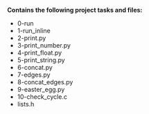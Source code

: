 __Contains the following project tasks and files:__

* 0-run  
* 1-run_inline  
* 2-print.py  
* 3-print_number.py  
* 4-print_float.py  
* 5-print_string.py  
* 6-concat.py  
* 7-edges.py  
* 8-concat_edges.py  
* 9-easter_egg.py  
* 10-check_cycle.c  
* lists.h  
